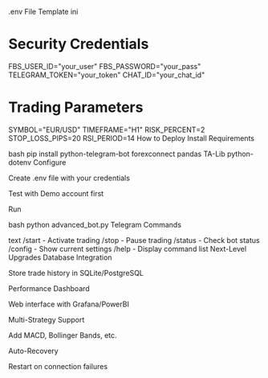 .env File Template
ini
# Security Credentials
FBS_USER_ID="your_user"
FBS_PASSWORD="your_pass"
TELEGRAM_TOKEN="your_token"
CHAT_ID="your_chat_id"

# Trading Parameters
SYMBOL="EUR/USD"
TIMEFRAME="H1"
RISK_PERCENT=2
STOP_LOSS_PIPS=20
RSI_PERIOD=14
How to Deploy
Install Requirements

bash
pip install python-telegram-bot forexconnect pandas TA-Lib python-dotenv
Configure

Create .env file with your credentials

Test with Demo account first

Run

bash
python advanced_bot.py
Telegram Commands

text
/start - Activate trading
/stop - Pause trading
/status - Check bot status
/config - Show current settings
/help - Display command list
Next-Level Upgrades
Database Integration

Store trade history in SQLite/PostgreSQL

Performance Dashboard

Web interface with Grafana/PowerBI

Multi-Strategy Support

Add MACD, Bollinger Bands, etc.

Auto-Recovery

Restart on connection failures
